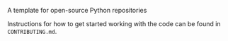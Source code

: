 A template for open-source Python repositories

Instructions for how to get started working with the code can be found in `CONTRIBUTING.md`.
